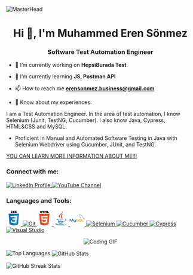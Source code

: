 ![MasterHead](https://t3.ftcdn.net/jpg/01/36/51/44/360_F_136514488_j1u863gh50fsRqIFQDHIn1HW7JeHPJVz.jpg)
<h1 align="center">Hi 👋, I'm Muhammed Eren Sönmez</h1>
<h3 align="center">Software Test Automation Engineer</h3>

- 🔭 I’m currently working on **HepsiBurada Test**

- 🌱 I’m currently learning **JS, Postman API**

- 📫 How to reach me **erensonmez.business@gmail.com**

- 📄 Know about my experiences: 

I am a Test Automation Engineer. In the area of test automation, I know Selenium (Junit, TestNG, Cucumber). I also know Java, Cypress, HTML&CSS and MySQL. 
* Proficient in Manual and Automated Software Testing in Java with Selenium Webdriver using Cucumber, JUnit, and TestNG.

<a href="https://github.com/merensonmez/HTML-CSS/tree/main/firstwebsite">YOU CAN LEARN MORE INFORMATION ABOUT ME!!!</a>

<h3 align="left">Connect with me:</h3>
<p align="left">
    <a href="https://linkedin.com/in/muhammederensonmez" target="blank">
        <img align="center" src="https://raw.githubusercontent.com/rahuldkjain/github-profile-readme-generator/master/src/images/icons/Social/linked-in-alt.svg" alt="LinkedIn Profile" height="30" width="40" />
    </a>
    <a href="https://www.youtube.com/c/@sonmezbey8771" target="blank">
        <img align="center" src="https://raw.githubusercontent.com/rahuldkjain/github-profile-readme-generator/master/src/images/icons/Social/youtube.svg" alt="YouTube Channel" height="30" width="40" />
    </a>
</p>

<h3 align="left">Languages and Tools:</h3>
<p align="left">
    <a href="https://www.w3schools.com/css/" target="_blank" rel="noreferrer">
        <img src="https://raw.githubusercontent.com/devicons/devicon/master/icons/css3/css3-original-wordmark.svg" alt="CSS3" width="40" height="40"/>
    </a> 
    <a href="https://git-scm.com/" target="_blank" rel="noreferrer">
        <img src="https://www.vectorlogo.zone/logos/git-scm/git-scm-icon.svg" alt="Git" width="40" height="40"/>
    </a> 
    <a href="https://www.w3.org/html/" target="_blank" rel="noreferrer">
        <img src="https://raw.githubusercontent.com/devicons/devicon/master/icons/html5/html5-original-wordmark.svg" alt="HTML5" width="40" height="40"/>
    </a> 
    <a href="https://www.java.com" target="_blank" rel="noreferrer">
        <img src="https://raw.githubusercontent.com/devicons/devicon/master/icons/java/java-original.svg" alt="Java" width="40" height="40"/>
    </a> 
    <a href="https://www.mysql.com/" target="_blank" rel="noreferrer">
        <img src="https://raw.githubusercontent.com/devicons/devicon/master/icons/mysql/mysql-original-wordmark.svg" alt="MySQL" width="40" height="40"/>
    </a> 
    <a href="https://www.selenium.dev" target="_blank" rel="noreferrer">
        <img src="https://raw.githubusercontent.com/detain/svg-logos/780f25886640cef088af994181646db2f6b1a3f8/svg/selenium-logo.svg" alt="Selenium" width="40" height="40"/>
    </a>
    <a href="https://cucumber.io/" target="_blank" rel="noreferrer">
        <img src="https://cdn.icon-icons.com/icons2/2415/PNG/48/cucumber_plain_wordmark_logo_icon_146572.png" alt="Cucumber" width="40" height="40"/>
    </a>
    <a href="https://www.cypress.io/" target="_blank" rel="noreferrer">
        <img src="https://cdn.icon-icons.com/icons2/2107/PNG/48/file_type_cypress_icon_130654.png" alt="Cypress" width="40" height="40"/>
    </a>
    <a href="https://visualstudio.microsoft.com/" target="_blank" rel="noreferrer">
        <img src="https://cdn.iconscout.com/icon/free/png-512/free-visualstudio-11797017-9632816.png?f=webp&w=40" alt="Visual Studio" width="40" height="40"/>
    </a>
</p>

<p align="center">
    <img src="https://media.giphy.com/media/L1R1tvI9svkIWwpVYr/giphy.gif" alt="Coding GIF" width="500" />
</p>

<p><img align="left" src="https://github-readme-stats.vercel.app/api/top-langs?username=merensonmez&show_icons=true&locale=en&layout=compact&theme=dark" alt="Top Languages" /></p>

<p>&nbsp;<img align="center" src="https://github-readme-stats.vercel.app/api?username=merensonmez&show_icons=true&locale=en&theme=dark" alt="GitHub Stats" /></p>

<p><img align="center" src="https://github-readme-streak-stats.herokuapp.com/?user=merensonmez&theme=dark" alt="GitHub Streak Stats" /></p>
